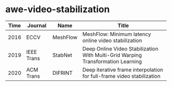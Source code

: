 # awe-video-stabilization

| Time | Journal | Name | Title
|------|---------|------|------------------------------------------------------|
| 2016 | ECCV | MeshFlow | MeshFlow: Minimum latency online video stabilization |
| 2019 | IEEE Trans | StabNet |  Deep Online Video Stabilization With Multi-Grid Warping Transformation Learning |
| 2020 | ACM Trans | DIFRINT | Deep iterative frame interpolation for full-frame video stabilization |
